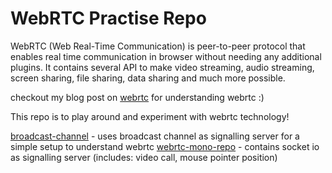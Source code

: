 # WebRTC Practise Repo

WebRTC (Web Real-Time Communication) is peer-to-peer protocol that enables real time communication in browser without needing any additional plugins. It contains several API to make video streaming, audio streaming, screen sharing, file sharing, data sharing and much more possible.

checkout my blog post on [webrtc](https://mystica.me/blog/webrtc/) for understanding webrtc :)

This repo is to play around and experiment with webrtc technology!

[broadcast-channel](https://github.com/mystica2000/webrtc-experiments/tree/main/src/broadcast-channel) - uses broadcast channel as signalling server for a simple setup to understand webrtc
[webrtc-mono-repo](https://github.com/mystica2000/webrtc-experiments/tree/main/src/webrtc-mono-repo) - contains socket io as signalling server (includes: video call, mouse pointer position)
